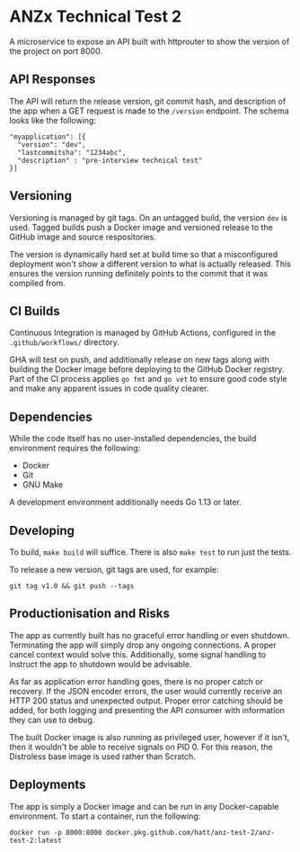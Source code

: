 # ANZx Technical Test 2

A microservice to expose an API built with httprouter to show the version of the project on port 8000.


## API Responses

The API will return the release version, git commit hash, and description of the app when a GET request
is made to the `/version` endpoint. The schema looks like the following:

```
"myapplication": [{
  "version": "dev",
  "lastcommitsha": "1234abc",
  "description" : "pre-interview technical test"
}]
```


## Versioning

Versioning is managed by git tags. On an untagged build, the version `dev` is used. Tagged builds
push a Docker image and versioned release to the GitHub image and source respositories.

The version is dynamically hard set at build time so that a misconfigured deployment won't show a different
version to what is actually released. This ensures the version running definitely points to the commit
that it was compiled from.


## CI Builds

Continuous Integration is managed by GitHub Actions, configured in the `.github/workflows/` directory.

GHA will test on push, and additionally release on new tags along with building the Docker image before
deploying to the GitHub Docker registry. Part of the CI process applies `go fmt` and `go vet` to ensure
good code style and make any apparent issues in code quality clearer.


## Dependencies

While the code itself has no user-installed dependencies, the build environment requires the following:

- Docker
- Git
- GNU Make

A development environment additionally needs Go 1.13 or later.


## Developing

To build, `make build` will suffice. There is also `make test` to run just the tests.

To release a new version, git tags are used, for example:

```
git tag v1.0 && git push --tags
```


## Productionisation and Risks

The app as currently built has no graceful error handling or even shutdown. Terminating the app will
simply drop any ongoing connections. A proper cancel context would solve this. Additionally, some
signal handling to instruct the app to shutdown would be advisable.

As far as application error handling goes, there is no proper catch or recovery. If the JSON encoder
errors, the user would currently receive an HTTP 200 status and unexpected output. Proper error catching
should be added, for both logging and presenting the API consumer with information they can use to debug.

The built Docker image is also running as privileged user, however if it isn't, then it wouldn't be able
to receive signals on PID 0. For this reason, the Distroless base image is used rather than Scratch.


## Deployments

The app is simply a Docker image and can be run in any Docker-capable environment. To start a container,
run the following:

```
docker run -p 8000:8000 docker.pkg.github.com/hatt/anz-test-2/anz-test-2:latest
```
